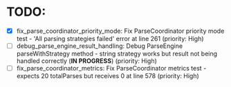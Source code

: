 # TODO:

- [x] fix_parse_coordinator_priority_mode: Fix ParseCoordinator priority mode test - 'All parsing strategies failed' error at line 261 (priority: High)
- [ ] debug_parse_engine_result_handling: Debug ParseEngine parseWithStrategy method - string strategy works but result not being handled correctly (**IN PROGRESS**) (priority: High)
- [ ] fix_parse_coordinator_metrics: Fix ParseCoordinator metrics test - expects 20 totalParses but receives 0 at line 578 (priority: High)
